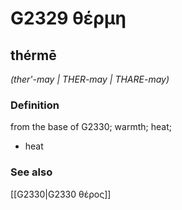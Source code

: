 # G2329 θέρμη

## thérmē

_(ther'-may | THER-may | THARE-may)_

### Definition

from the base of G2330; warmth; heat; 

- heat

### See also

[[G2330|G2330 θέρος]]
